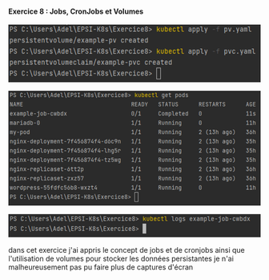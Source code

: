#### Exercice 8 : Jobs, CronJobs et Volumes

![img.png](img.png)

![img_1.png](img_1.png)

![img_2.png](img_2.png)

dans cet exercice j'ai appris le concept de jobs et de cronjobs 
ainsi que l'utilisation de volumes pour stocker les données persistantes
je n'ai malheureusement pas pu faire plus de captures d'écran
